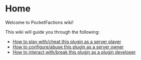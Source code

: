 Home
===
Welcome to PocketFactions wiki!

This wiki will guide you through the following:

* [How to play with/cheat this plugin as a server player](Player's%20guide.md)
* [How to configure/abuse this plugin as a server owner](Owner's%20guide.md)
* [How to interact with/break this plugin as a plugin developer](Developer's%20guide.md)
